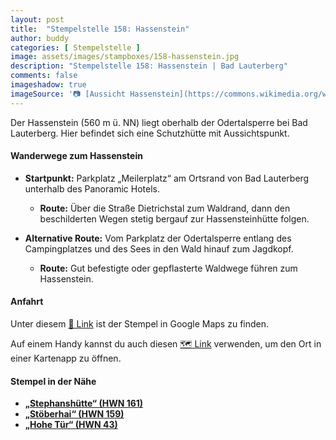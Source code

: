 ```yaml
---
layout: post
title:  "Stempelstelle 158: Hassenstein"
author: buddy
categories: [ Stempelstelle ]
image: assets/images/stampboxes/158-hassenstein.jpg
description: "Stempelstelle 158: Hassenstein | Bad Lauterberg"
comments: false
imageshadow: true
imageSource: '📷 [Aussicht Hassenstein](https://commons.wikimedia.org/wiki/File:Aussicht_Hassenstein.jpg) von <a href="//commons.wikimedia.org/wiki/User:B.Thomas95" title="User:B.Thomas95">Thomas Binder</a> unter Lizenz [CC BY-SA 4.0](https://creativecommons.org/licenses/by-sa/4.0)'
---
```


Der Hassenstein (560 m ü. NN) liegt oberhalb der Odertalsperre bei Bad Lauterberg. Hier befindet sich eine Schutzhütte mit Aussichtspunkt. 

#### Wanderwege zum Hassenstein

- **Startpunkt:** Parkplatz „Meilerplatz“ am Ortsrand von Bad Lauterberg unterhalb des Panoramic Hotels.
  - **Route:** Über die Straße Dietrichstal zum Waldrand, dann den beschilderten Wegen stetig bergauf zur Hassensteinhütte folgen. 

- **Alternative Route:** Vom Parkplatz der Odertalsperre entlang des Campingplatzes und des Sees in den Wald hinauf zum Jagdkopf.
  - **Route:** Gut befestigte oder gepflasterte Waldwege führen zum Hassenstein. 

#### Anfahrt

Unter diesem [📍 Link](https://www.google.com/maps/dir/?api=1&origin=&destination=51.63829%2C%2010.52495) ist der Stempel in Google Maps zu finden.

<div class="android-only">
  Auf einem Handy kannst du auch diesen 
  <a href="geo:51.63829,10.52495">🗺️ Link</a> 
  verwenden, um den Ort in einer Kartenapp zu öffnen.
  <p></p>
</div>

#### Stempel in der Nähe

- [**„Stephanshütte“ (HWN 161)**](/stempelstelle-161-stephanshuette)
- [**„Stöberhai“ (HWN 159)**](/stempelstelle-159-stoeberhai)
- [**„Hohe Tür“ (HWN 43)**](/stempelstelle-43-hohe-tuer)
